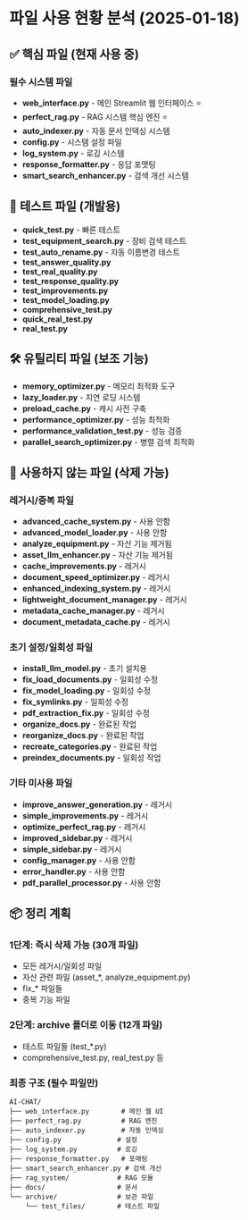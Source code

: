 # 파일 사용 현황 분석 (2025-01-18)

## ✅ 핵심 파일 (현재 사용 중)

### 필수 시스템 파일
- **web_interface.py** - 메인 Streamlit 웹 인터페이스 ⭐
- **perfect_rag.py** - RAG 시스템 핵심 엔진 ⭐
- **auto_indexer.py** - 자동 문서 인덱싱 시스템
- **config.py** - 시스템 설정 파일
- **log_system.py** - 로깅 시스템
- **response_formatter.py** - 응답 포맷팅
- **smart_search_enhancer.py** - 검색 개선 시스템

## 🔧 테스트 파일 (개발용)
- **quick_test.py** - 빠른 테스트
- **test_equipment_search.py** - 장비 검색 테스트
- **test_auto_rename.py** - 자동 이름변경 테스트
- **test_answer_quality.py**
- **test_real_quality.py**
- **test_response_quality.py**
- **test_improvements.py**
- **test_model_loading.py**
- **comprehensive_test.py**
- **quick_real_test.py**
- **real_test.py**

## 🛠️ 유틸리티 파일 (보조 기능)
- **memory_optimizer.py** - 메모리 최적화 도구
- **lazy_loader.py** - 지연 로딩 시스템
- **preload_cache.py** - 캐시 사전 구축
- **performance_optimizer.py** - 성능 최적화
- **performance_validation_test.py** - 성능 검증
- **parallel_search_optimizer.py** - 병렬 검색 최적화

## 🚫 사용하지 않는 파일 (삭제 가능)

### 레거시/중복 파일
- **advanced_cache_system.py** - 사용 안함
- **advanced_model_loader.py** - 사용 안함
- **analyze_equipment.py** - 자산 기능 제거됨
- **asset_llm_enhancer.py** - 자산 기능 제거됨
- **cache_improvements.py** - 레거시
- **document_speed_optimizer.py** - 레거시
- **enhanced_indexing_system.py** - 레거시
- **lightweight_document_manager.py** - 레거시
- **metadata_cache_manager.py** - 레거시
- **document_metadata_cache.py** - 레거시

### 초기 설정/일회성 파일
- **install_llm_model.py** - 초기 설치용
- **fix_load_documents.py** - 일회성 수정
- **fix_model_loading.py** - 일회성 수정
- **fix_symlinks.py** - 일회성 수정
- **pdf_extraction_fix.py** - 일회성 수정
- **organize_docs.py** - 완료된 작업
- **reorganize_docs.py** - 완료된 작업
- **recreate_categories.py** - 완료된 작업
- **preindex_documents.py** - 일회성 작업

### 기타 미사용 파일
- **improve_answer_generation.py** - 레거시
- **simple_improvements.py** - 레거시
- **optimize_perfect_rag.py** - 레거시
- **improved_sidebar.py** - 레거시
- **simple_sidebar.py** - 레거시
- **config_manager.py** - 사용 안함
- **error_handler.py** - 사용 안함
- **pdf_parallel_processor.py** - 사용 안함

## 📦 정리 계획

### 1단계: 즉시 삭제 가능 (30개 파일)
- 모든 레거시/일회성 파일
- 자산 관련 파일 (asset_*, analyze_equipment.py)
- fix_* 파일들
- 중복 기능 파일

### 2단계: archive 폴더로 이동 (12개 파일)
- 테스트 파일들 (test_*.py)
- comprehensive_test.py, real_test.py 등

### 최종 구조 (필수 파일만)
```
AI-CHAT/
├── web_interface.py        # 메인 웹 UI
├── perfect_rag.py          # RAG 엔진
├── auto_indexer.py         # 자동 인덱싱
├── config.py              # 설정
├── log_system.py          # 로깅
├── response_formatter.py   # 포매팅
├── smart_search_enhancer.py # 검색 개선
├── rag_system/            # RAG 모듈
├── docs/                  # 문서
└── archive/               # 보관 파일
    └── test_files/        # 테스트 파일
```